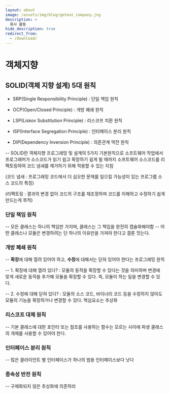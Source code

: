 ```yaml
---
layout: about
image: /assets/img/blog/getout_company.jng
description: >
  회사 활동
hide_description: true
redirect_from:
  - /download/
---
```


# 객체지향

## SOLID(객체 지향 설계) 5대 원칙

* SRP(Single Responsibility Principle) : 단일 책임 원칙

* OCP(Open/Closed Principle) : 개방 폐쇄 원칙

* LSP(Liskov Substitution Principle) : 리스코프 치환 원칙

* ISP(Interface Segregation Principle) : 인터페이스 분리 원칙

* DIP(Dependency Inversion Principle) : 의존관계 역전 원칙

-- SOLID란 객체지향 프로그래밍 및 설계의 5가지 기본원칙으로 소프트웨어 작업에서 프로그래머가 소스코드가 읽기 쉽고 확장하기 쉽게 될 때까지 소프트웨어 소스코드를 리팩토링하여 코드 냄새를 제거하기 위해 적용할 수 있는 지침

(코드 냄새 : 프로그래밍 코드에서 더 심오한 문제를 일으킬 가능성이 있는 프로그램 소스 코드의 특징)

(리팩토링 : 결과의 변경 없이 코드의 구조를 재조정하며 코드를 이해하고 수정하기 쉽게 만드는게 목적)

### 단일 책임 원칙

-- 모든 클래스는 하나의 책임만 가지며, 클래스는 그 책임을 완전히 캡슐화해야함
-- 어떤 클래스나 모듈은 변경하려는 단 하나의 이유만을 가져야 한다고 결론 짓는다.

### 개방 폐쇄 원칙

-- **확장**에 대해 열려 있어야 하고, **수정**에 대해서는 닫혀 있어야 한다는 프로그래밍 원칙

-- 1. 확장에 대해 열려 있다? : 모듈의 동작을 확장할 수 있다는 것을 의미하며 변경에 맞게 새로운 동작을 추가해 모듈을 확장할 수 있다. 즉, 모듈이 하는 일을 변경할 수 있다.

-- 2. 수정에 대해 닫혀 있다? : 모둘의 소스 코드, 바이너리 코드 등을 수정하지 않아도 모듈의 기능을 확장하거나 변경할 수 있다. 핵심요소는 추상화


### 리스코프 대체 원칙

-- 기본 클래스에 대한 포인터 또는 참조를 사용하는 함수는 모르는 사이에 파생 클래스의 개체를 사용할 수 있어야 한다. 

### 인터페이스 분리 원칙

-- 많은 클라이언트 별 인터페이스가 하나의 범용 인터페이스보다 낫다

### 종속성 반전 원칙

-- 구체화되지 않은 추상화에 의존하라
